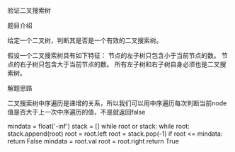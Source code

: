 验证二叉搜索树

题目介绍

给定一个二叉树，判断其是否是一个有效的二叉搜索树。

假设一个二叉搜索树具有如下特征：
节点的左子树只包含小于当前节点的数。
节点的右子树只包含大于当前节点的数。
所有左子树和右子树自身必须也是二叉搜索树。

解题思路

二叉搜索树中序遍历是递增的关系，所以我们可以用中序遍历每次判断当前node值是否大于上一次中序遍历的值，不是就返回false

mindata = float('-inf')
stack = []
while root or stack:
	while root:
		stack.append(root)
		root = root.left
	root = stack.pop(-1)
	if root <= mindata:
		return False
	mindata = root.val
	root = root.right
return True
